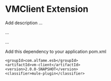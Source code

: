 # VMClient Extension

Add description ...


...


...


Add this dependency to your application pom.xml

```
<groupId>com.alfame.esb</groupId>
<artifactId>vm-client</artifactId>
<version>2.0.0-SNAPSHOT</version>
<classifier>mule-plugin</classifier>
```
